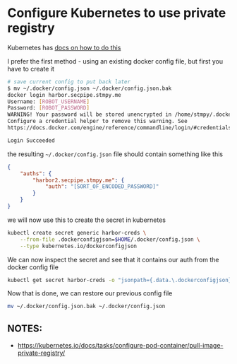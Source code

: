# Configure Kubernetes to use private registry

Kubernetes has [docs on how to do this](https://kubernetes.io/docs/tasks/configure-pod-container/pull-image-private-registry/)

I prefer the first method - using an existing docker config file, but first you have to create it

```sh
# save current config to put back later
$ mv ~/.docker/config.json ~/.docker/config.json.bak
docker login harbor.secpipe.stmpy.me
Username: [ROBOT_USERNAME]
Password: [ROBOT_PASSWORD]
WARNING! Your password will be stored unencrypted in /home/stmpy/.docker/config.json.
Configure a credential helper to remove this warning. See
https://docs.docker.com/engine/reference/commandline/login/#credentials-store

Login Succeeded 
```

the resulting `~/.docker/config.json` file should contain something like this

```json
{
    "auths": {
        "harbor2.secpipe.stmpy.me": {
            "auth": "[SORT_OF_ENCODED_PASSWORD]"
        }
    }
}
```

we will now use this to create the secret in kubernetes

```sh
kubectl create secret generic harbor-creds \
    --from-file .dockerconfigjson=$HOME/.docker/config.json \
    --type kubernetes.io/dockerconfigjson
```

We can now inspect the secret and see that it contains our auth from the docker config file

```sh
kubectl get secret harbor-creds -o "jsonpath={.data.\.dockerconfigjson}" | base64 --decode
```

Now that is done, we can restore our previous config file

```sh
mv ~/.docker/config.json.bak ~/.docker/config.json
```

## NOTES:
- https://kubernetes.io/docs/tasks/configure-pod-container/pull-image-private-registry/
